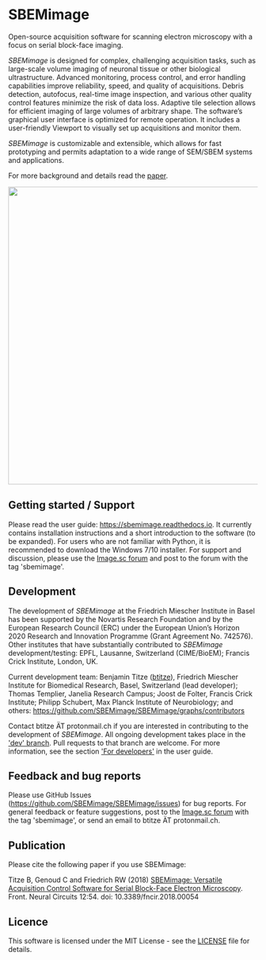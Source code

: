 # SBEMimage

Open-source acquisition software for scanning electron microscopy with a focus on serial block-face imaging.

*SBEMimage* is designed for complex, challenging acquisition tasks, such as large-scale volume imaging of neuronal tissue or other biological ultrastructure. Advanced monitoring, process control, and error handling capabilities improve reliability, speed, and quality of acquisitions. Debris detection, autofocus, real-time image inspection, and various other quality control features minimize the risk of data loss. Adaptive tile selection allows for efficient imaging of large volumes of arbitrary shape. The software’s graphical user interface is optimized for remote operation. It includes a user-friendly Viewport to visually set up acquisitions and monitor them.

*SBEMimage* is customizable and extensible, which allows for fast prototyping and permits adaptation to a wide range of SEM/SBEM systems and applications.

For more background and details read the [paper](https://www.frontiersin.org/articles/10.3389/fncir.2018.00054/abstract).

<img src="https://github.com/SBEMimage/SBEMimage/blob/master/img/viewport_screenshot.png" width="600">

## Getting started / Support

Please read the user guide: https://sbemimage.readthedocs.io. It currently contains installation instructions and a short introduction to the software (to be expanded). For users who are not familiar with Python, it is recommended to download the Windows 7/10 installer. For support and discussion, please use the [Image.sc forum](https://forum.image.sc/) and post to the forum with the tag 'sbemimage'.

## Development

The development of *SBEMimage* at the Friedrich Miescher Institute in Basel has been supported by the Novartis Research Foundation and by the European Research Council (ERC) under the European Union’s Horizon 2020 Research and Innovation Programme (Grant Agreement No. 742576). Other institutes that have substantially contributed to *SBEMimage* development/testing: EPFL, Lausanne, Switzerland (CIME/BioEM); Francis Crick Institute, London, UK.

Current development team: Benjamin Titze ([btitze](https://github.com/btitze)), Friedrich Miescher Institute for Biomedical Research, Basel, Switzerland (lead developer); Thomas Templier, Janelia Research Campus; Joost de Folter, Francis Crick Institute; Philipp Schubert, Max Planck Institute of Neurobiology; and others: https://github.com/SBEMimage/SBEMimage/graphs/contributors

Contact btitze ÄT protonmail.ch if you are interested in contributing to the development of *SBEMimage*. All ongoing development takes place in the ['dev' branch](https://github.com/SBEMimage/SBEMimage/tree/dev). Pull requests to that branch are welcome. For more information, see the section ['For developers'](https://sbemimage.readthedocs.io/en/latest/development.html) in the user guide.

## Feedback and bug reports

Please use GitHub Issues (https://github.com/SBEMimage/SBEMimage/issues) for bug reports. For general feedback or feature suggestions, post to the [Image.sc forum](https://forum.image.sc/) with the tag 'sbemimage', or send an email to btitze ÄT protonmail.ch.

## Publication

Please cite the following paper if you use SBEMimage:

Titze B, Genoud C and Friedrich RW (2018) [SBEMimage: Versatile Acquisition Control Software for Serial Block-Face Electron Microscopy](https://www.frontiersin.org/articles/10.3389/fncir.2018.00054/full). Front. Neural Circuits 12:54. doi: 10.3389/fncir.2018.00054

## Licence

This software is licensed under the MIT License - see the [LICENSE](LICENSE) file for details.
